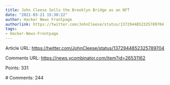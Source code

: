 ```yaml
---
title: John Cleese Sells the Brooklyn Bridge as an NFT
date: "2021-03-21 15:30:22"
author: Hacker News Frontpage
authorlink: https://twitter.com/JohnCleese/status/1372944852325789704
tags:
- Hacker-News-Frontpage
---
```


<p>Article URL: <a href="https://twitter.com/JohnCleese/status/1372944852325789704">https://twitter.com/JohnCleese/status/1372944852325789704</a></p>
<p>Comments URL: <a href="https://news.ycombinator.com/item?id=26531162">https://news.ycombinator.com/item?id=26531162</a></p>
<p>Points: 331</p>
<p># Comments: 244</p>
